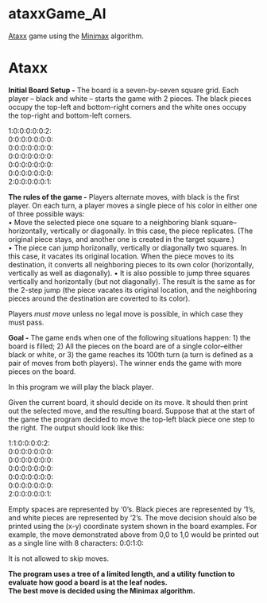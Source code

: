 # ataxxGame_AI
<a href="https://en.wikipedia.org/wiki/Ataxx" target="_blank">Ataxx</a> game using the <a href="https://en.wikipedia.org/wiki/Minimax">Minimax</a> algorithm.


# Ataxx
<b>Initial Board Setup -</b> The board is a seven-by-seven square grid. Each player – black and white – starts
the game with 2 pieces. The black pieces occupy the top-left and bottom-right corners and the white ones
occupy the top-right and bottom-left corners.

1:0:0:0:0:0:2:<br>
0:0:0:0:0:0:0:<br>
0:0:0:0:0:0:0:<br>
0:0:0:0:0:0:0:<br>
0:0:0:0:0:0:0:<br>
0:0:0:0:0:0:0:<br>
2:0:0:0:0:0:1:

<b>The rules of the game -</b> Players alternate moves, with black is the first player. On each turn, a player
moves a single piece of his color in either one of three possible ways:<br>
• Move the selected piece one square to a neighboring blank square–horizontally, vertically or diagonally.
In this case, the piece replicates. (The original piece stays, and another one is created in the target
square.)<br>
• The piece can jump horizonally, vertically or diagonally two squares. In this case, it vacates its original
location. When the piece moves to its destination, it converts all neighboring pieces to its own color
(horizontally, vertically as well as diagonally).
• It is also possible to jump three squares vertically and horizontally (but not diagonally). The result
is the same as for the 2-step jump (the piece vacates its original location, and the neighboring pieces
around the destination are coverted to its color).

Players <em>must move</em> unless no legal move is possible, in which case they must pass.

<b>Goal -</b> The game ends when one of the following situations happen: 1) the board is filled; 2) All the pieces
on the board are of a single color–either black or white, or 3) the game reaches its 100th turn (a turn is
defined as a pair of moves from both players). The winner ends the game with more pieces on the board.

In this program we will play the black player. 

Given the current board, it should decide on its move. It should then print out the selected move, and the resulting board.
Suppose that at the start of the game the program decided to move the top-left black piece one step to the
right. The output should look like this:

1:1:0:0:0:0:2:<br>
0:0:0:0:0:0:0:<br>
0:0:0:0:0:0:0:<br>
0:0:0:0:0:0:0:<br>
0:0:0:0:0:0:0:<br>
0:0:0:0:0:0:0:<br>
2:0:0:0:0:0:1:

Empty spaces are represented by ‘0’s. Black pieces are represented by ‘1’s, and white pieces are represented
by ‘2’s. The move decision should also be printed using the (x-y) coordinate system shown in the board
examples. For example, the move demonstrated above from 0,0 to 1,0 would be printed out as a single line
with 8 characters:
0:0:1:0:

It is not allowed to skip moves.

<b>The program uses a tree of a limited length, and a utility function to evaluate how good a board is at the leaf nodes.<br>
The best move is decided using the Minimax algorithm.</b>
